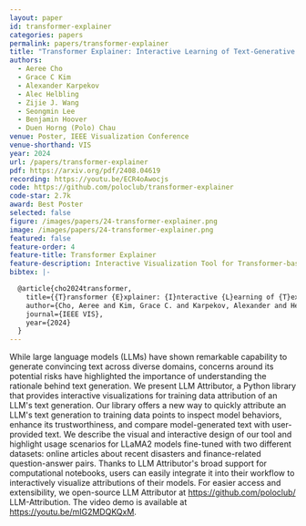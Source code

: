 ```yaml
---
layout: paper
id: transformer-explainer
categories: papers
permalink: papers/transformer-explainer
title: "Transformer Explainer: Interactive Learning of Text-Generative Models"
authors: 
  - Aeree Cho
  - Grace C Kim
  - Alexander Karpekov
  - Alec Helbling
  - Zijie J. Wang
  - Seongmin Lee
  - Benjamin Hoover
  - Duen Horng (Polo) Chau
venue: Poster, IEEE Visualization Conference
venue-shorthand: VIS
year: 2024
url: /papers/transformer-explainer
pdf: https://arxiv.org/pdf/2408.04619
recording: https://youtu.be/ECR4oAwocjs
code: https://github.com/poloclub/transformer-explainer
code-star: 2.7k
award: Best Poster
selected: false
figure: /images/papers/24-transformer-explainer.png
image: /images/papers/24-transformer-explainer.png
featured: false
feature-order: 4
feature-title: Transformer Explainer
feature-description: Interactive Visualization Tool for Transformer-based models like GPT
bibtex: |-

  @article{cho2024transformer,
    title={{T}ransformer {E}xplainer: {I}nteractive {L}earning of {T}ext-{G}enerative {M}odels},
    author={Cho, Aeree and Kim, Grace C. and Karpekov, Alexander and Helbling, Alec and Wang, Zijie J. and Lee, Seongmin and Hoover, Benjamin and Chau, Duen Horng},
    journal={IEEE VIS},
    year={2024}
  }
---
```


While large language models (LLMs) have shown remarkable capability to generate convincing text across diverse domains, concerns around its potential risks have highlighted the importance of understanding the rationale behind text generation. We present LLM Attributor, a Python library that provides interactive visualizations for training data attribution of an LLM's text generation. Our library offers a new way to quickly attribute an LLM's text generation to training data points to inspect model behaviors, enhance its trustworthiness, and compare model-generated text with user-provided text. We describe the visual and interactive design of our tool and highlight usage scenarios for LLaMA2 models fine-tuned with two different datasets: online articles about recent disasters and finance-related question-answer pairs. Thanks to LLM Attributor's broad support for computational notebooks, users can easily integrate it into their workflow to interactively visualize attributions of their models. For easier access and extensibility, we open-source LLM Attributor at https://github.com/poloclub/ LLM-Attribution. The video demo is available at https://youtu.be/mIG2MDQKQxM.